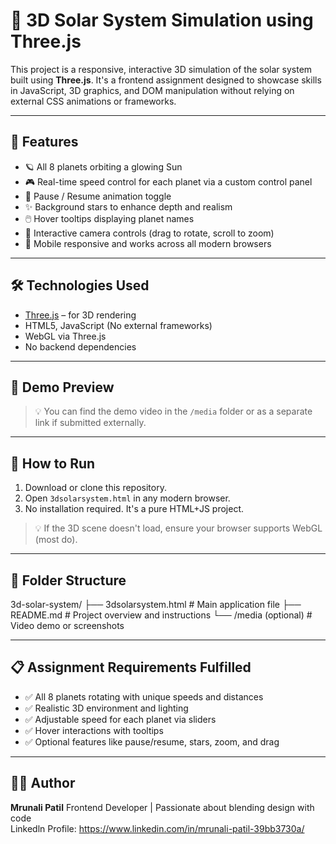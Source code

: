 # 🌌 3D Solar System Simulation using Three.js

This project is a responsive, interactive 3D simulation of the solar system built using **Three.js**. It's a frontend assignment designed to showcase skills in JavaScript, 3D graphics, and DOM manipulation without relying on external CSS animations or frameworks.

---

## 🚀 Features

- 🪐 All 8 planets orbiting a glowing Sun
- 🎮 Real-time speed control for each planet via a custom control panel
- 🛑 Pause / Resume animation toggle
- ✨ Background stars to enhance depth and realism
- 🖱️ Hover tooltips displaying planet names
- 🔁 Interactive camera controls (drag to rotate, scroll to zoom)
- 📱 Mobile responsive and works across all modern browsers

---

## 🛠️ Technologies Used

- [Three.js](https://threejs.org/) – for 3D rendering
- HTML5, JavaScript (No external frameworks)
- WebGL via Three.js
- No backend dependencies

---

## 📸 Demo Preview

> 💡 You can find the demo video in the `/media` folder or as a separate link if submitted externally.

---

## 🧩 How to Run

1. Download or clone this repository.
2. Open `3dsolarsystem.html` in any modern browser.
3. No installation required. It's a pure HTML+JS project.

> 💡 If the 3D scene doesn't load, ensure your browser supports WebGL (most do).

---

## 📂 Folder Structure
3d-solar-system/
├── 3dsolarsystem.html # Main application file
├── README.md # Project overview and instructions
└── /media (optional) # Video demo or screenshots


---

## 📋 Assignment Requirements Fulfilled

- ✅ All 8 planets rotating with unique speeds and distances
- ✅ Realistic 3D environment and lighting
- ✅ Adjustable speed for each planet via sliders
- ✅ Hover interactions with tooltips
- ✅ Optional features like pause/resume, stars, zoom, and drag

---

## 👩‍💻 Author

**Mrunali Patil**
Frontend Developer | Passionate about blending design with code  
Linkedln Profile:
https://www.linkedin.com/in/mrunali-patil-39bb3730a/
